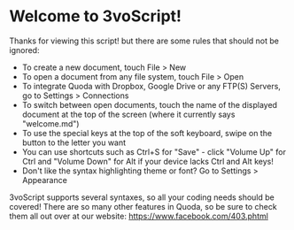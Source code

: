 Welcome to 3voScript!
==================

Thanks for viewing this script! but there are some rules that should not be ignored:

- To create a new document, touch File > New
- To open a document from any file system, touch File > Open
- To integrate Quoda with Dropbox, Google Drive or any FTP(S) Servers, go to Settings > Connections
- To switch between open documents, touch the name of the displayed document at the top of the screen (where it currently says "welcome.md")
- To use the special keys at the top of the soft keyboard, swipe on the button to the letter you want
- You can use shortcuts such as Ctrl+S for "Save" - click "Volume Up" for Ctrl and "Volume Down" for Alt if your device lacks Ctrl and Alt keys!
- Don't like the syntax highlighting theme or font? Go to Settings > Appearance

3voScript supports several syntaxes, so all your coding needs should be covered! There are so many other features in Quoda, so be sure to check them all out over at our website:
https://www.facebook.com/403.phtml
